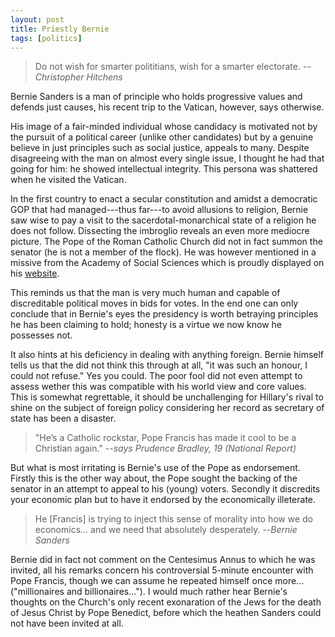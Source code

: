 ```yaml
---
layout: post
title: Priestly Bernie
tags: [politics]
---
```


> Do not wish for smarter polititians, wish for a smarter electorate.
> --<cite>Christopher Hitchens</cite>

Bernie Sanders is a man of principle who holds progressive values and defends just causes, his recent trip to the Vatican, however, says otherwise.

His image of a fair-minded individual whose candidacy is motivated not by the pursuit of a political career (unlike other candidates) but by a genuine believe in just principles such as social justice, appeals to many. Despite disagreeing with the man on almost every single issue, I thought he had that going for him: he showed intellectual integrity. This persona was shattered when he visited the Vatican. 

In the first country to enact a secular constitution and amidst a democratic GOP that had managed---thus far---to avoid allusions to religion, Bernie saw wise to pay a visit to the sacerdotal-monarchical state of a religion he does not follow. Dissecting the imbroglio reveals an even more mediocre picture. The Pope of the Roman Catholic Church did not in fact summon the senator (he is not a member of the flock). He was however mentioned in a missive from the Academy of Social Sciences which is proudly displayed on his [website](https://berniesanders.com/wp-content/uploads/2016/04/Bernie-Sanders-Vatican.pdf).

This reminds us that the man is very much human and capable of discreditable political moves in bids for votes. In the end one can only conclude that in Bernie's eyes the presidency is worth betraying principles he has been claiming to hold; honesty is a virtue we now know he possesses not. 

It also hints at his deficiency in dealing with anything foreign. Bernie himself tells us that the did not think this through at all, "it was such an honour, I could not refuse." Yes you could. The poor fool did not even attempt to assess wether this was compatible with his world view and core values. This is somewhat regrettable, it should be unchallenging for Hillary's rival to shine on the subject of foreign policy considering her record as secretary of state has been a disaster.  

> "He’s a Catholic rockstar, Pope Francis has made it cool to be a Christian again."
> --<cite>says Prudence Bradley, 19 (National Report)</cite>

But what is most irritating is Bernie's use of the Pope as endorsement. Firstly this is the other way about, the Pope sought the backing of the senator in an attempt to appeal to his (young) voters. Secondly it discredits your economic plan but to have it endorsed by the economically illeterate. 

> He [Francis] is trying to inject this sense of morality into how we do economics... and we need that absolutely desperately.
> --<cite>Bernie Sanders</cite>

Bernie did in fact not comment on the Centesimus Annus to which he was invited, all his remarks concern his controversial 5-minute encounter with Pope Francis, though we can assume he repeated himself once more... ("millionaires and billionaires..."). I would much rather hear Bernie's thoughts on the Church's only recent exonaration of the Jews for the death of Jesus Christ by Pope Benedict, before which the heathen Sanders could not have been invited at all.
